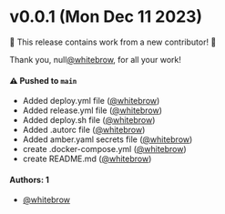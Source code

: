 # v0.0.1 (Mon Dec 11 2023)

:tada: This release contains work from a new contributor! :tada:

Thank you, null[@whitebrow](https://github.com/whitebrow), for all your work!

#### ⚠️ Pushed to `main`

- Added deploy.yml file ([@whitebrow](https://github.com/whitebrow))
- Added release.yml file ([@whitebrow](https://github.com/whitebrow))
- Added deploy.sh file ([@whitebrow](https://github.com/whitebrow))
- Added .autorc file ([@whitebrow](https://github.com/whitebrow))
- Added amber.yaml secrets file ([@whitebrow](https://github.com/whitebrow))
- create .docker-compose.yml ([@whitebrow](https://github.com/whitebrow))
- create README.md ([@whitebrow](https://github.com/whitebrow))

#### Authors: 1

- [@whitebrow](https://github.com/whitebrow)

